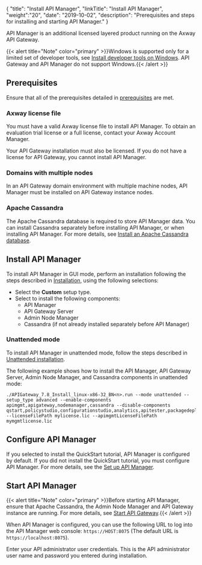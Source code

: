 {
"title": "Install API Manager",
"linkTitle": "Install API Manager",
"weight":"20",
"date": "2019-10-02",
"description": "Prerequisites and steps for installing and starting API Manager."
}

API Manager is an additional licensed layered product running on the Axway API Gateway.

{{< alert title="Note" color="primary" >}}Windows is supported only for a limited set of developer tools, see [Install developer tools on Windows](/docs/apim_installation/apigtw_install/install_dev_tools). API Gateway and API Manager do not support Windows.{{< /alert >}}

## Prerequisites

Ensure that all of the prerequisites detailed in [prerequisites](/docs/apim_installation/apigtw_install/system_requirements) are met.

### Axway license file

You must have a valid Axway license file to install API Manager. To obtain an evaluation trial license or a full license, contact your Axway Account Manager.

Your API Gateway installation must also be licensed. If you do not have a license for API Gateway, you cannot install API Manager.

### Domains with multiple nodes

In an API Gateway domain environment with multiple machine nodes, API Manager must be installed on API Gateway instance nodes.

### Apache Cassandra

The Apache Cassandra database is required to store API Manager data. You can install Cassandra separately before installing API Manager, or when installing API Manager. For more details, see [Install an Apache Cassandra database](/docs/apim_installation/apigtw_install/cassandra_install).

## Install API Manager

To install API Manager in GUI mode, perform an installation following the steps described in [Installation](/docs/apim_installation/apigtw_install/installation), using the following selections:

* Select the **Custom** setup type.
* Select to install the following components:
    * API Manager
    * API Gateway Server
    * Admin Node Manager
    * Cassandra (if not already installed separately before API Manager)

### Unattended mode

To install API Manager in unattended mode, follow the steps described in [Unattended installation](/docs/apim_installation/apigtw_install/installation_unattended).

The following example shows how to install the API Manager, API Gateway Server, Admin Node Manager, and Cassandra components in unattended mode:

```
./APIGateway_7.8_Install_linux-x86-32_BN<n>.run --mode unattended --setup_type advanced --enable-components apimgmt,apigateway,nodemanager,cassandra --disable-components qstart,policystudio,configurationstudio,analytics,apitester,packagedeploytools --licenseFilePath mylicense.lic --apimgmtLicenseFilePath mymgmtlicense.lic
```

## Configure API Manager

If you selected to install the QuickStart tutorial, API Manager is configured by default. If you did not install the QuickStart tutorial, you must configure API Manager. For more details, see the [Set up API Manager](/docs/apim_administration/apimgr_admin/api_mgmt_config/).

## Start API Manager

{{< alert title="Note" color="primary" >}}Before starting API Manager, ensure that Apache Cassandra, the Admin Node Manager and API Gateway instance are running. For more details, see [Start API Gateway](/docs/apim_installation/apigtw_install/install_gateway/#start-api-gateway).{{< /alert >}}

When API Manager is configured, you can use the following URL to log into the API Manager web console: `https://HOST:8075` (The default URL is `https://localhost:8075`).

Enter your API administrator user credentials. This is the API administrator user name and password you entered during installation.
